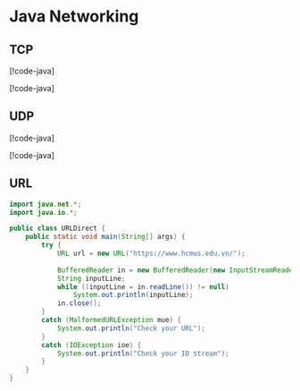 # Java Networking

## TCP

[!code-java[](code/TCPClient.java)]

[!code-java[](code/TCPServer.java)]

## UDP

[!code-java[](code/UDPClient1.java)]

[!code-java[](code/UDPClient2.java)]

## URL

```java
import java.net.*; 
import java.io.*; 

public class URLDirect { 
	public static void main(String[] args) {
		try {
			URL url = new URL("https://www.hcmus.edu.vn/");
			 
			BufferedReader in = new BufferedReader(new InputStreamReader(url.openStream()));  
			String inputLine;
			while ((inputLine = in.readLine()) != null) 			      	      
				System.out.println(inputLine); 
			in.close(); 
		} 
		catch (MalformedURLException mue) {
			System.out.println("Check your URL");
		}
		catch (IOException ioe) {
			System.out.println("Check your IO stream");
		}
	} 
} 
```